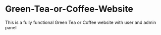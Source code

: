 # Green-Tea-or-Coffee-Website
This is a fully functional Green Tea or Coffee website with user and admin panel
